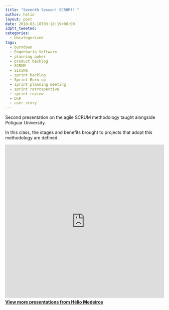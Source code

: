 ```yaml
---
title: "Seventh lesson! SCRUM!!!"
author: helio
layout: post
date: 2010-03-18T03:18:19+00:00
idptt_tweeted: 
categories:
  - Uncategorized
tags:
  - burndown
  - Engenharia Software
  - planning poker
  - product backlog
  - SCRUM
  - Sis5Na
  - sprint backlog
  - Sprint Burn up
  - sprint planning meeting
  - sprint retrospective
  - sprint review
  - UnP
  - user story
---
```


Second presentation on the agile SCRUM methodology taught alongside Potiguar University.

In this class, the stages and benefits brought to projects that adopt this methodology are defined. <div style="margin-bottom: 20px;">
<iframe src="https://www.slideshare.net/slideshow/embed_code/key/ePHVpNd1rPPUEh" width="597" height="486" frameborder="0" marginwidth="0" marginheight="0" scrolling="no" style="border:1px solid #CCC; border-width:1px; margin-bottom:5px; max-width: 100%;" allowfullscreen></iframe>
</iframe>
<div style="margin-bottom:5px">
    <strong><a href="//www.slideshare.net/heliomedeiros" target="_blank">View more presentations from Hélio Medeiros</a></strong>
</div>
</div>